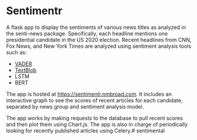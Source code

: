 # Sentimentr

A flask app to display the sentiments of various news titles as analyzed in the senti-news package.  Specifically, each 
headline mentions one presidential candidate in the US 2020 election. Recent headlines from CNN, Fox News, and New
 York Times are analyzed using sentiment analysis tools such as:
* [VADER](https://github.com/cjhutto/vaderSentiment) 
* [TextBlob](https://textblob.readthedocs.io/en/dev/) 
* LSTM
* BERT


The app is hosted at https://sentimentr.nmbroad.com. It includes an interactive graph to see the scores of recent articles for each candidate, separated by news group and sentiment analysis model.

The app works by making requests to the database to pull recent scores and then plot them using Chart.js.  The app is also in charge of periodically looking for recently published articles using Celery.# sentimental
